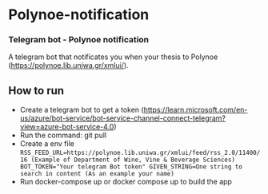 # Polynoe-notification
### Telegram bot - Polynoe notification
A telegram bot that notificates you when your thesis to Polynoe (https://polynoe.lib.uniwa.gr/xmlui/).

## How to run
- Create a telegram bot to get a token (https://learn.microsoft.com/en-us/azure/bot-service/bot-service-channel-connect-telegram?view=azure-bot-service-4.0)
- Run the command: git pull
- Create a env file 
`RSS_FEED_URL=https://polynoe.lib.uniwa.gr/xmlui/feed/rss_2.0/11400/16 (Example of Department of Wine, Vine & Beverage Sciences)
BOT_TOKEN="Your telegram Bot token"
GIVEN_STRING=One string to search in content (As an example your name)`
- Run docker-compose up or docker compose up to build  the app
